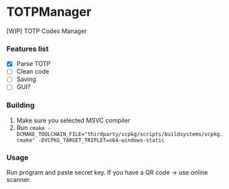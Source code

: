 # TOTPManager

[WIP] TOTP Codes Manager

### Features list
- [X] Parse TOTP
- [ ] Clean code
- [ ] Saving
- [ ] GUI?

### Building
1. Make sure you selected MSVC compiler
2. Run `cmake -DCMAKE_TOOLCHAIN_FILE="thirdparty/vcpkg/scripts/buildsystems/vcpkg.cmake" -DVCPKG_TARGET_TRIPLET=x64-windows-static`

### Usage
Run program and paste secret key. If you have a QR code -> use online scanner.
